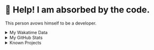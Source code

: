 # 🥺 Help! I am absorbed by the code. 

This person avows himself to be a developer.

<details>

<summary>My Wakatime Data</summary>

<!--START_SECTION:waka-->
![Lines of code](https://img.shields.io/badge/From%20Hello%20World%20I%27ve%20Written-7.4%20million%20lines%20of%20code-blue)

**🐱 My GitHub Data** 

> 📦 685.4 kB Used in GitHub's Storage 
 > 
> 🏆 937 Contributions in the Year 2023
 > 
> 🚫 Not Opted to Hire
 > 
> 📜 78 Public Repositories 
 > 
> 🔑 18 Private Repositories 
 > 
**I'm an Early 🐤** 

```text
🌞 Morning                1477 commits        ██████░░░░░░░░░░░░░░░░░░░   23.96 % 
🌆 Daytime                2549 commits        ██████████░░░░░░░░░░░░░░░   41.35 % 
🌃 Evening                2069 commits        ████████░░░░░░░░░░░░░░░░░   33.57 % 
🌙 Night                  69 commits          ░░░░░░░░░░░░░░░░░░░░░░░░░   01.12 % 
```
📅 **I'm Most Productive on Wednesday** 

```text
Monday                   720 commits         ███░░░░░░░░░░░░░░░░░░░░░░   11.68 % 
Tuesday                  1043 commits        ████░░░░░░░░░░░░░░░░░░░░░   16.92 % 
Wednesday                1051 commits        ████░░░░░░░░░░░░░░░░░░░░░   17.05 % 
Thursday                 843 commits         ███░░░░░░░░░░░░░░░░░░░░░░   13.68 % 
Friday                   939 commits         ████░░░░░░░░░░░░░░░░░░░░░   15.23 % 
Saturday                 843 commits         ███░░░░░░░░░░░░░░░░░░░░░░   13.68 % 
Sunday                   725 commits         ███░░░░░░░░░░░░░░░░░░░░░░   11.76 % 
```


**I Mostly Code in Go** 

```text
Go                       32 repos            █████████░░░░░░░░░░░░░░░░   34.78 % 
Python                   20 repos            █████░░░░░░░░░░░░░░░░░░░░   21.74 % 
HTML                     6 repos             ██░░░░░░░░░░░░░░░░░░░░░░░   06.52 % 
Dart                     2 repos             █░░░░░░░░░░░░░░░░░░░░░░░░   02.17 % 
TypeScript               1 repo              ░░░░░░░░░░░░░░░░░░░░░░░░░   01.09 % 
```



**Timeline**

![Lines of Code chart](https://raw.githubusercontent.com/cdfmlr/cdfmlr/master/assets/bar_graph.png)


 Last Updated on 24/06/2023 02:15:49 UTC
<!--END_SECTION:waka-->

</details>

<details>
 
 <summary>My GitHub Stats</summary>

[![CDFMLR's github stats](https://github-readme-stats.vercel.app/api?username=cdfmlr&count_private=true&show_icons=true)](https://github.com/anuraghazra/github-readme-stats)
 
</details>

<details>

<summary>Known Projects</summary>

[![Star History Chart](https://api.star-history.com/svg?repos=cdfmlr/pyflowchart,cdfmlr/muvtuber,cdfmlr/crud,cdfmlr/murecom-verse-1,cdfmlr/murecom-intro&type=Date)](https://star-history.com/#cdfmlr/pyflowchart&cdfmlr/muvtuber&cdfmlr/crud&cdfmlr/murecom-verse-1&cdfmlr/murecom-intro&Date)

 </details>
